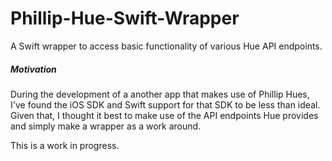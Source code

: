 # Phillip-Hue-Swift-Wrapper
A Swift wrapper to access basic functionality of various Hue API endpoints.

##### Motivation #####

During the development of a another app that makes use of Phillip Hues, I've found the iOS SDK and Swift support for that SDK to be less than ideal. Given that, I thought it best to make use of the API endpoints Hue provides and simply make a wrapper as a work around.

This is a work in progress.
